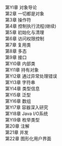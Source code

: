 第YI章 对象导论 <br>
第2章 一切都是对象<br>
第3章 操作符 <br>
第4章 控制执行流程(继续)<br>
第5章 初始化与清理 <br>
第6章 访问权限控制<br> 
第7章 复用类 <br>
第8章 多态 <br>
第9章 接口 <br>
第YI0章 内部类 <br>
第YI1章 持有对象 <br>
第YI2章 通过异常处理错误 <br>
第YI3章 字符串 <br>
第YI4章 类型信息 <br>
第YI5章 泛型 <br>
第YI6章 数组<br> 
第YI7章 容器深入研究 <br>
第YI8章 Java I/O系统 <br>
第YI9章 枚举类型<br> 
第20章 注解 <br>
第21章 并发 <br>
第22章 图形化用户界面 <br>
